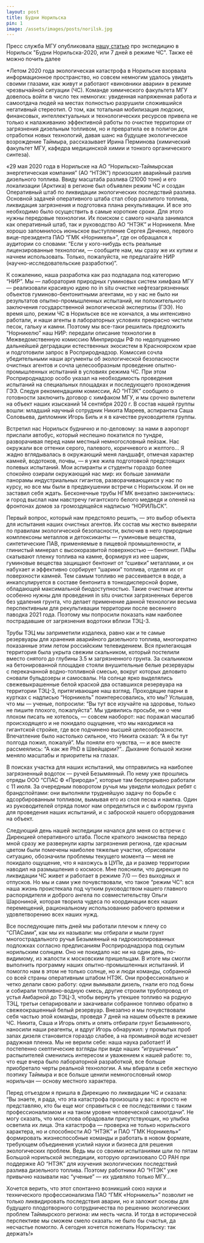 ```yaml
---
layout: post
title: Будни Норильска
pin: 1
image: /assets/images/posts/norilsk.jpg
---
```


Пресс служба МГУ опубликовала [нашу статью](https://www.msu.ru/science/news/budni-norilska-2020-ili-7-dney-v-rezhime-chs.html) про экспедицию в Норильск "Будни Норильска-2020, или 7 дней в режиме ЧС". Также её можно почить далее

*Летом 2020 года экологическая катастрофа в Норильске взорвала информационное пространство, но совсем немногим удалось увидеть своими глазами, как живут и работают «виновники аварии» в режиме чрезвычайной ситуации (ЧС). Команде химического факультета МГУ довелось войти в число тех немногих: увиденная напряженная работа и самоотдача людей на местах полностью разрушили сложившийся негативный стереотип. О том, как тотальная мобилизация людских, финансовых, интеллектуальных и технологических ресурсов привела не только к налаживанию эффективной работы по очистке территории от загрязнения дизельным топливом, но и превратила ее в полигон для отработки новых технологий, давая шанс на будущее экологическое возрождение Таймыра, рассказывает Ирина Перминова (химический факультет МГУ, кафедра медицинской химии и тонкого органического синтеза).
 

«29 мая 2020 года в Норильске на АО “Норильско-Таймырская энергетическая компания” (АО “НТЭК”) произошел аварийный разлив дизельного топлива. Ввиду масштаба разлива (21000 тонн) и его локализации (Арктика) в регионе был объявлен режим ЧС и создан Оперативный штаб по ликвидации экологических последствий разлива. Основной задачей оперативного штаба стал сбор разлитого топлива, ликвидация загрязнения и подготовка плана рекультивации. И все это необходимо было осуществить в самые короткие сроки. Для этого нужны передовые технологии. Их поиском с самого начала занимался как оперативный штаб, так и руководство АО “НТЭК” и Норникеля. Мне хорошо запомнилось июньское выступление Сергея Дяченко, первого вице-президента ПАО “ГМК «Норникель»”, где он обращался к аудитории со словами: “Если у кого-нибудь есть реальные лицензированные технологии, — сообщите нам, мы сразу же их купим и начнем использовать. Только, пожалуйста, не предлагайте НИР (научно-исследовательские разработки)”.

К сожалению, наша разработка как раз подпадала под категорию “НИР”. Мы — лаборатория природных гуминовых систем химфака МГУ — реализовали красивую идею по in situ очистке нефтезагрязненных объектов гуминово-бентонитными агентами, но у нас не было ни результатов опытно-промышленных испытаний, ни положительного заключения государственной экологической экспертизы (ГЭЭ). Но время шло, режим ЧС в Норильске все не кончался, а мы интенсивно работали, и наши агенты в лабораторных условиях прекрасно чистили песок, гальку и камни. Поэтому мы все-таки решились предложить “Норникелю” наш НИР: передали описание технологии в Межведомственную комиссию Минприроды РФ по недопущению дальнейшей деградации естественных экосистем в Красноярском крае и подготовили запрос в Росприроднадзор. Комиссия сочла убедительными наши аргументы об экологической безопасности очистных агентов и сочла целесообразным проведение опытно-промышленных испытаний в условиях режима ЧС. При этом Росприроднадзор особо указал на необходимость проведения испытаний на специальных площадках и последующего прохождения ГЭЭ. Следуя рекомендациям комиссии, АО “НТЭК” сообщило о готовности заключить договор с химфаком МГУ, и мы срочно вылетели на объект наших изысканий 14 сентября 2020 г. В состав нашей группы вошли: младший научный сотрудник Никита Мареев, аспирантка Саша Соловьева, дипломник Игорь Биль и я в качестве руководителя группы.

Встретил нас Норильск буднично и по-деловому: за нами в аэропорт прислали автобус, который неспешно покатился по тундре, разворачивая перед нами местный немногословный пейзаж. Нас окружали все оттенки серого, палевого, коричневого и желтого... Я жадно вглядывалась в окружающий меня ландшафт, отмечая характер камней, водотоков, почвы, — я уже жила подготовкой предстоящих полевых испытаний. Мои аспиранты и студенты гораздо более спокойно озирали окружающий нас мир: их больше занимали панорамы индустриальных гигантов, разворачивающихся у нас по курсу, но все мы были в предвкушении встречи с Норильском. И он не заставил себя ждать. Бесконечные трубы НГМК внезапно закончились: и город выслал нам навстречу гигантского белого медведя и оленей на фронтонах домов за громоздящейся надписью “НОРИЛЬСК”.

Первый вопрос, который нам предстояло решить, — это выбор объекта для испытания наших очистных агентов. Их состав мы жестко выверяли по правилам экологической безопасности, включив в него природные комплексоны металлов и детоксиканты — гуминовые вещества, синтетические ПАВ, применяемые в пищевой промышленности, и глинистый минерал с высокоразвитой поверхностью — бентонит. ПАВы скатывают пленку топлива на камне, формируя из нее шарик, гуминовые вещества защищают бентонит от “сшивки” металлами, и он набухает и эффективно сорбирует “шарики” топлива, отделяя их от поверхности камней. Тем самым топливо не рассеивается в воде, а инкапсулируется в составе бентонита в тонкодисперсной форме, обладающей максимальной биодоступностью. Такие очистные агенты особенно нужны для проведения in situ очистки загрязненных берегов без удаления грунта, что делает применение данной технологии весьма перспективным для рекультивации территории после весеннего паводка 2021 года. Поэтому мы попросили показать нам наиболее пострадавшие от загрязнения водотоки вблизи ТЭЦ-3.

Трубы ТЭЦ мы заприметили издалека, равно как и те самые резервуары для хранения аварийного дизельного топлива, многократно показанные этим летом российским телевидением. Вся прилегающая территория была укрыта свежим скальником, который постелили вместо снятого до глубины 3.5 м загрязненного грунта. За скальником на бетонированной площадке стояли внушительные белые резервуары с перекачанной водно-топливной смесью, вокруг которых деловито сновали бульдозеры и самосвалы. На солнце ярко выделялись свежевыкрашенные белой краской два оставшихся резервуара на территории ТЭЦ-3, притягивающие наш взгляд. Проходящие парни в куртках с надписью “Норникель” поинтересовались, кто мы? Услышав, что мы — ученые, попросили: “Вы тут все изучайте на здоровье, только не пишите плохого, пожалуйста”. Мы удивились просьбе, ни о чем плохом писать не хотелось, — совсем наоборот: нас поражал масштаб происходящего и не покидало ощущение, что мы находимся на гигантской стройке, где все подчинено высшей целесообразности. Впечатление было настолько сильное, что Никита сказал: “А я бы тут полгода пожил, пожалуй”. Мы поняли его чувства, — и все вместе рассмеялись: “А как же PhD в Швейцарии?”.. Дыхание большой жизни меняло масштабы и приоритеты на глазах.

В поисках участка для наших испытаний, мы отправились на наиболее загрязненный водоток — ручей Безымянный. По нему уже прошлись отряды ООО “СПАС Ф «Природа»”, которые там беспрерывно работали с 11 июля. За очередным поворотом ручья мы увидели молодых ребят с брандспойтами: они выполняли труднейшую задачу по борьбе с адсорбированным топливом, вымывая его из слоя песка и наилка. Один из руководителей отряда помог нам определиться и с выбором грунта для проведения наших испытаний, и с заброской нашего оборудования на объект.

Следующий день нашей экспедиции начался для меня со встречи с Дирекцией оперативного штаба. После краткого знакомства передо мной сразу же развернули карты загрязнения региона, где красным цветом были помечены наиболее тяжелые участки, обрисовали ситуацию, обозначили проблемы текущего момента — меня не покидало ощущение, что я нахожусь в ЦУПе, да и размер территории наводил на размышления о космосе. Мне пояснили, что дирекция по ликвидации ЧС живет и работает в режиме 7/0 — без выходных и отпусков. Но мы и сами уже почувствовали, что такое “режим ЧС”: вся наша жизнь проистекала под чутким руководством нашего главного распорядителя и доброго ангела по совместительству Ольги Шарониной, которая творила чудеса по координации всех наших перемещений, рациональному использованию рабочего времени и удовлетворению всех наших нужд.

Все последующие пять дней мы работали плечом к плечу со “СПАСами”, как мы их называли: мы отбирали и мыли грунт многострадального ручья Безымянный на гидроизолированных подложках согласно предписаниям Росприроднадзора под скупым норильским солнцем. Оно не покидало нас ни на один день, по-видимому, из жалости к московским пришельцам. В итоге мы смогли выполнить программу наших опытно-промышленных испытаний. И помогло нам в этом не только солнце, но и люди команды, собранной со всей страны оперативным штабом НТЭК. Они профессионально и четко делали свою работу: одни вымывали дизель, гнали его под боны и собирали топливно-водную смесь, другие строили трубопровод от устья Амбарной до ТЭЦ-3, чтобы вернуть утекшее топливо на родную ТЭЦ, третьи сепарировали и закачивали собранное топливо обратно в свежеокрашенный белый резервуар. Внезапно и мы почувствовали себя частью этой команды, проведя 7 дней на нашем объекте в режиме ЧС. Никита, Саша и Игорь опять и опять отбирали грунт Безымянного, наносили наши реагенты, и вдруг Игорь обнаружил: у промытых проб запах дизеля становится гораздо слабее, а на промывной воде исчезает радужная пленка. Мы не верили себе: наша наука работает! И постепенно скептические взгляды при виде наших “игрушечных” распылителей сменились интересом и уважением к нашей работе: то, что еще вчера было лабораторной разработкой, все больше приобретало черты реальной технологии. А мы вбирали в себя жесткую поэтику Таймыра и все больше ценили немногословный юмор норильчан — основу местного характера.

Перед отъездом я пришла в Дирекцию по ликвидации ЧС и сказала: “Вы знаете, я рада, что эта катастрофа произошла у вас: я просто не представляю, кто бы еще мог справиться с ее последствиями с таким профессионализмом и на таком уровне человеческой самоотдачи”. Не могу сказать, что мои слова обрадовали присутствующих, но улыбка осветила их лица. Эта катастрофа — проверка не только норильского характера, но и способности АО “НТЭК” и ПАО “ГМК Норникель»” формировать жизнеспособные команды и работать в новом формате, требующем объединения усилий науки и бизнеса для решения экологических проблем. Ведь мы со своими испытаниями шли по пятам Большой норильской экспедиции, которую организовало СО РАН при поддержке АО “НТЭК” для изучения экологических последствий разлива дизельного топлива. Поэтому работники АО “НТЭК” уже привычно называли нас “ученые” — их удивляло только МГУ...

Хочется верить, что этот спонтанно возникший союз науки и технического профессионализма ПАО “ГМК «Норникель»” позволит не только ликвидировать последствия аварии, но и заложит основы для будущего плодотворного сотрудничества по решению экологических проблем Таймырского региона: им несть числа. И тогда в исторической перспективе мы сможем смело сказать: не было бы счастья, да несчастье помогло. А сегодня хочется пожелать Норильску: так держать!» 